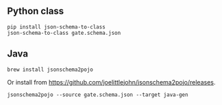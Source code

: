 ## Python class

	pip install json-schema-to-class
	json-schema-to-class gate.schema.json
	
## Java

	brew install jsonschema2pojo
	
Or install from <https://github.com/joelittlejohn/jsonschema2pojo/releases>.

	jsonschema2pojo --source gate.schema.json --target java-gen
